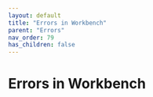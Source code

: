 ```yaml
---
layout: default
title: "Errors in Workbench"
parent: "Errors"
nav_order: 79
has_children: false
---
```

# Errors in Workbench

